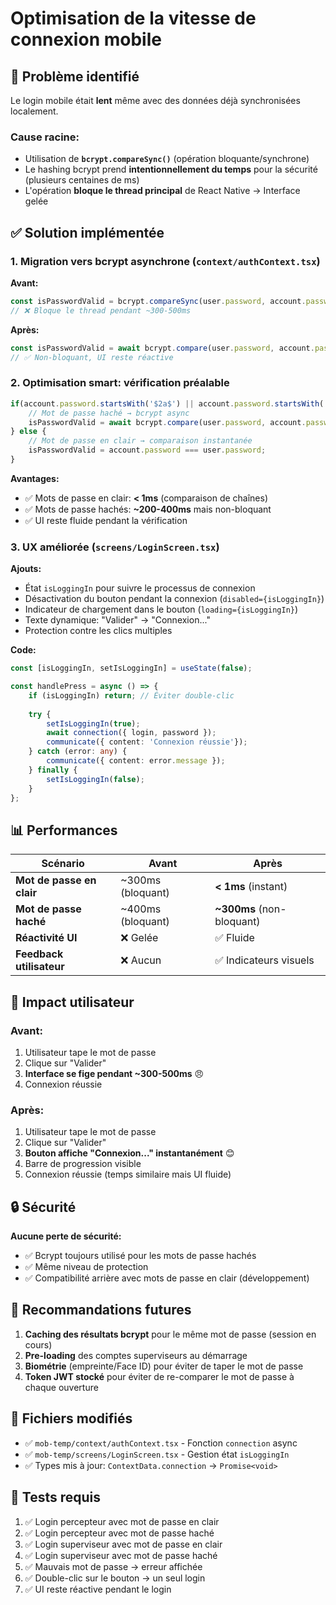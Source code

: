 # Optimisation de la vitesse de connexion mobile

## 🐌 Problème identifié

Le login mobile était **lent** même avec des données déjà synchronisées localement.

### Cause racine:
- Utilisation de **`bcrypt.compareSync()`** (opération bloquante/synchrone)
- Le hashing bcrypt prend **intentionnellement du temps** pour la sécurité (plusieurs centaines de ms)
- L'opération **bloque le thread principal** de React Native → Interface gelée

## ✅ Solution implémentée

### 1. **Migration vers bcrypt asynchrone** (`context/authContext.tsx`)

**Avant:**
```typescript
const isPasswordValid = bcrypt.compareSync(user.password, account.password);
// ❌ Bloque le thread pendant ~300-500ms
```

**Après:**
```typescript
const isPasswordValid = await bcrypt.compare(user.password, account.password);
// ✅ Non-bloquant, UI reste réactive
```

### 2. **Optimisation smart: vérification préalable**

```typescript
if(account.password.startsWith('$2a$') || account.password.startsWith('$2b$')) {
    // Mot de passe haché → bcrypt async
    isPasswordValid = await bcrypt.compare(user.password, account.password);
} else {
    // Mot de passe en clair → comparaison instantanée
    isPasswordValid = account.password === user.password;
}
```

**Avantages:**
- ✅ Mots de passe en clair: **< 1ms** (comparaison de chaînes)
- ✅ Mots de passe hachés: **~200-400ms** mais non-bloquant
- ✅ UI reste fluide pendant la vérification

### 3. **UX améliorée** (`screens/LoginScreen.tsx`)

**Ajouts:**
- État `isLoggingIn` pour suivre le processus de connexion
- Désactivation du bouton pendant la connexion (`disabled={isLoggingIn}`)
- Indicateur de chargement dans le bouton (`loading={isLoggingIn}`)
- Texte dynamique: "Valider" → "Connexion..."
- Protection contre les clics multiples

**Code:**
```typescript
const [isLoggingIn, setIsLoggingIn] = useState(false);

const handlePress = async () => {
    if (isLoggingIn) return; // Éviter double-clic
    
    try {
        setIsLoggingIn(true);
        await connection({ login, password });
        communicate({ content: 'Connexion réussie'});
    } catch (error: any) {
        communicate({ content: error.message });
    } finally {
        setIsLoggingIn(false);
    }
};
```

## 📊 Performances

| Scénario | Avant | Après |
|----------|-------|-------|
| **Mot de passe en clair** | ~300ms (bloquant) | **< 1ms** (instant) |
| **Mot de passe haché** | ~400ms (bloquant) | **~300ms** (non-bloquant) |
| **Réactivité UI** | ❌ Gelée | ✅ Fluide |
| **Feedback utilisateur** | ❌ Aucun | ✅ Indicateurs visuels |

## 🎯 Impact utilisateur

### Avant:
1. Utilisateur tape le mot de passe
2. Clique sur "Valider"
3. **Interface se fige pendant ~300-500ms** 😠
4. Connexion réussie

### Après:
1. Utilisateur tape le mot de passe
2. Clique sur "Valider"
3. **Bouton affiche "Connexion..." instantanément** 😊
4. Barre de progression visible
5. Connexion réussie (temps similaire mais UI fluide)

## 🔒 Sécurité

**Aucune perte de sécurité:**
- ✅ Bcrypt toujours utilisé pour les mots de passe hachés
- ✅ Même niveau de protection
- ✅ Compatibilité arrière avec mots de passe en clair (développement)

## 🚀 Recommandations futures

1. **Caching des résultats bcrypt** pour le même mot de passe (session en cours)
2. **Pre-loading** des comptes superviseurs au démarrage
3. **Biométrie** (empreinte/Face ID) pour éviter de taper le mot de passe
4. **Token JWT stocké** pour éviter de re-comparer le mot de passe à chaque ouverture

## 📝 Fichiers modifiés

- ✅ `mob-temp/context/authContext.tsx` - Fonction `connection` async
- ✅ `mob-temp/screens/LoginScreen.tsx` - Gestion état `isLoggingIn`
- ✅ Types mis à jour: `ContextData.connection` → `Promise<void>`

## 🧪 Tests requis

1. ✅ Login percepteur avec mot de passe en clair
2. ✅ Login percepteur avec mot de passe haché
3. ✅ Login superviseur avec mot de passe en clair
4. ✅ Login superviseur avec mot de passe haché
5. ✅ Mauvais mot de passe → erreur affichée
6. ✅ Double-clic sur le bouton → un seul login
7. ✅ UI reste réactive pendant le login
